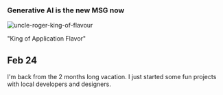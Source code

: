 ### Generative AI is the new MSG now
![uncle-roger-king-of-flavour](https://user-images.githubusercontent.com/4682613/221276183-9622da64-1231-445e-9ae4-aeea30db95e5.gif)

"King of Application Flavor" 

## Feb 24
I'm back from the 2 months long vacation. I just started some fun projects with local developers and designers. 

